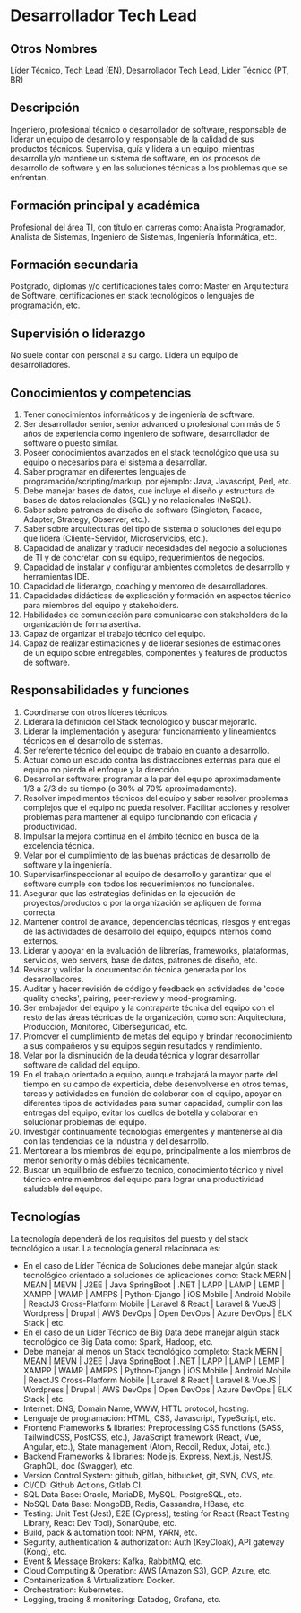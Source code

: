 # Desarrollador Tech Lead

## Otros Nombres

Líder Técnico, Tech Lead (EN),  Desarrollador Tech Lead, Líder Técnico (PT, BR)

## Descripción

Ingeniero, profesional técnico o desarrollador de software, responsable de liderar un equipo de desarrollo y responsable de la calidad de sus productos técnicos. Supervisa, guía y lidera a un equipo, mientras desarrolla y/o mantiene un sistema de software, en los procesos de desarrollo de software y en las soluciones técnicas a los problemas que se enfrentan. 

## Formación principal y académica

Profesional del área TI, con título en carreras como: Analista Programador, Analista de Sistemas, Ingeniero de Sistemas, Ingeniería Informática, etc. 

## Formación secundaria

Postgrado, diplomas y/o certificaciones tales como: Master en Arquitectura de Software, certificaciones en stack tecnológicos o lenguajes de programación, etc. 

## Supervisión o liderazgo

No suele contar con personal a su cargo. Lidera un equipo de desarrolladores. 

## Conocimientos y competencias

1. Tener conocimientos informáticos y de ingeniería de software.  
2. Ser desarrollador senior, senior advanced o profesional con más de 5 años de experiencia como ingeniero de software, desarrollador de software o puesto similar.
3. Poseer conocimientos avanzados en el stack tecnológico que usa su equipo o necesarios para el sistema a desarrollar. 
4. Saber programar en diferentes lenguajes de programación/scripting/markup, por ejemplo: Java, Javascript, Perl, etc. 
5. Debe manejar bases de datos, que incluye el diseño y estructura de bases de datos relacionales (SQL) y no relacionales (NoSQL). 
6. Saber sobre patrones de diseño de software (Singleton, Facade, Adapter, Strategy, Observer, etc.). 
7. Saber sobre arquitecturas del tipo de sistema o soluciones del equipo que lidera (Cliente-Servidor, Microservicios, etc.). 
8. Capacidad de analizar y traducir necesidades del negocio a soluciones de TI y de concretar, con su equipo, requerimientos de negocios. 
9. Capacidad de instalar y configurar ambientes completos de desarrollo y herramientas IDE.  
10. Capacidad de liderazgo, coaching y mentoreo de desarrolladores. 
11. Capacidades didácticas de explicación y formación en aspectos técnico para miembros del equipo y stakeholders. 
12. Habilidades de comunicación para comunicarse con stakeholders de la organización de forma asertiva. 
13. Capaz de organizar el trabajo técnico del equipo.
14. Capaz de realizar estimaciones y de liderar sesiones de estimaciones de un equipo sobre entregables, componentes y features de productos de software.

## Responsabilidades y funciones

1.	Coordinarse con otros líderes técnicos.
2.	Liderara la definición del Stack tecnológico y buscar mejorarlo.
3.	Liderar la implementación y asegurar funcionamiento y lineamientos técnicos en el desarrollo de sistemas.
4.	Ser referente técnico del equipo de trabajo en cuanto a desarrollo. 
5.	Actuar como un escudo contra las distracciones externas para que el equipo no pierda el enfoque y la dirección.
6.	Desarrollar software: programar a la par del equipo aproximadamente 1/3 a 2/3 de su tiempo (o 30% al 70% aproximadamente).
7.	Resolver impedimentos técnicos del equipo y saber resolver problemas complejos que el equipo no pueda resolver. Facilitar acciones y resolver problemas para mantener al equipo funcionando con eficacia y productividad.
8.	Impulsar la mejora continua en el ámbito técnico en busca de la excelencia técnica.
9.	Velar por el cumplimiento de las buenas prácticas de desarrollo de software y la ingeniería.
10.	Supervisar/inspeccionar al equipo de desarrollo y garantizar que el software cumple con todos los requerimientos no funcionales.
11.	Asegurar que las estrategias definidas en la ejecución de proyectos/productos o por la organización se apliquen de forma correcta.
12.	Mantener control de avance, dependencias técnicas, riesgos y entregas de las actividades de desarrollo del equipo, equipos internos como externos.
13.	Liderar y apoyar en la evaluación de librerías, frameworks, plataformas, servicios, web servers, base de datos, patrones de diseño, etc.
14.	Revisar y validar la documentación técnica generada por los desarrolladores.
15.	Auditar y hacer revisión de código y feedback en actividades de 'code quality checks', pairing, peer-review y mood-programing.
16.	Ser embajador del equipo y la contraparte técnica del equipo con el resto de las áreas técnicas de la organización, como son: Arquitectura, Producción, Monitoreo, Ciberseguridad, etc.
17.	Promover el cumplimiento de metas del equipo y brindar reconocimiento a sus compañeros y su equipos según resultados y rendimiento.
18.	Velar por la disminución de la deuda técnica y lograr desarrollar software de calidad del equipo.
19. En el trabajo orientado a equipo, aunque trabajará la mayor parte del tiempo en su campo de experticia, debe desenvolverse en otros temas, tareas y actividades en función de colaborar con el equipo, apoyar en diferentes tipos de actividades para sumar capacidad, cumplir con las entregas del equipo, evitar los cuellos de botella y colaborar en solucionar problemas del equipo. 
20. Investigar continuamente tecnologías emergentes y mantenerse al día con las tendencias de la industria y del desarrollo.
21. Mentorear a los miembros del equipo, principalmente a los miembros de menor seniority o más débiles técnicamente.
22. Buscar un equilibrio de esfuerzo técnico, conocimiento técnico y nivel técnico entre miembros del equipo para lograr una productividad saludable del equipo.

## Tecnologías

La tecnología dependerá de los requisitos del puesto y del stack tecnológico a usar. La tecnología general relacionada es:

- En el caso de Líder Técnica de Soluciones debe manejar algún stack tecnológico orientado a soluciones de aplicaciones como: Stack MERN | MEAN | MEVN | J2EE | Java SpringBoot | .NET | LAPP | LAMP | LEMP | XAMPP | WAMP | AMPPS | Python-Django | iOS Mobile | Android Mobile | ReactJS Cross-Platform Mobile | Laravel & React | Laravel & VueJS | Wordpress | Drupal | AWS DevOps | Open DevOps | Azure DevOps | ELK Stack | etc. 
- En el caso de un Líder Técnico de Big Data debe manejar algún stack tecnológico de Big Data como: Spark, Hadoop, etc. 
- Debe manejar al menos un Stack tecnológico completo: Stack MERN | MEAN | MEVN | J2EE | Java SpringBoot | .NET | LAPP | LAMP | LEMP | XAMPP | WAMP | AMPPS | Python-Django | iOS Mobile | Android Mobile | ReactJS Cross-Platform Mobile | Laravel & React | Laravel & VueJS | Wordpress | Drupal | AWS DevOps | Open DevOps | Azure DevOps | ELK Stack | etc. 
- Internet: DNS, Domain Name, WWW, HTTL protocol, hosting.
- Lenguaje de programación: HTML, CSS, Javascript, TypeScript, etc.
- Frontend Frameworks & libraries: Preprocessing CSS functions (SASS, TailwindCSS, PostCSS, etc.), JavaScript framework (React, Vue, Angular, etc.), State management (Atom, Recoil, Redux, Jotai, etc.).
- Backend Frameworks & libraries: Node.js, Express, Next.js, NestJS, GraphQL, doc (Swagger), etc.
- Version Control System: github, gitlab, bitbucket, git, SVN, CVS, etc.
- CI/CD: Github Actions, Gitlab CI.
- SQL Data Base: Oracle, MariaDB, MySQL, PostgreSQL, etc.
- NoSQL Data Base: MongoDB, Redis, Cassandra, HBase, etc.
- Testing: Unit Test (Jest), E2E (Cypress), testing for React (React Testing Library, React Dev Tool), SonarQube, etc.
- Build, pack & automation tool: NPM, YARN, etc.
- Segurity, authentication & authorization: Auth (KeyCloak), API gateway (Kong), etc.
- Event & Message Brokers: Kafka, RabbitMQ, etc. 
- Cloud Computing & Operation: AWS (Amazon S3), GCP, Azure, etc.
- Containerization & Virtualization: Docker.
- Orchestration: Kubernetes.
- Logging, tracing & monitoring: Datadog, Grafana, etc.